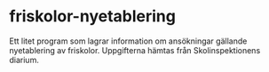 # friskolor-nyetablering
Ett litet program som lagrar information om ansökningar gällande nyetablering av friskolor. Uppgifterna hämtas från Skolinspektionens diarium.
